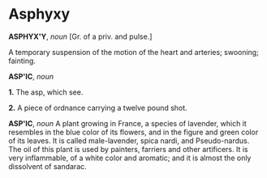 # Asphyxy

**ASPHYX'Y**, _noun_ \[Gr. of a priv. and pulse.\]

A temporary suspension of the motion of the heart and arteries; swooning; fainting.

**ASP'IC**, _noun_

**1.** The asp, which see.

**2.** A piece of ordnance carrying a twelve pound shot.

**ASP'IC**, _noun_ A plant growing in France, a species of lavender, which it resembles in the blue color of its flowers, and in the figure and green color of its leaves. It is called male-lavender, spica nardi, and Pseudo-nardus. The oil of this plant is used by painters, farriers and other artificers. It is very inflammable, of a white color and aromatic; and it is almost the only dissolvent of sandarac.